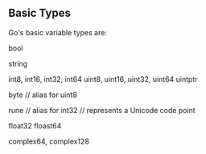 ## Basic Types

Go's basic variable types are:

bool

string

int8, int16, int32, int64
uint8, uint16, uint32, uint64 uintptr

byte // alias for uint8

rune // alias for int32
// represents a Unicode code point

float32 floast64

complex64, complex128
